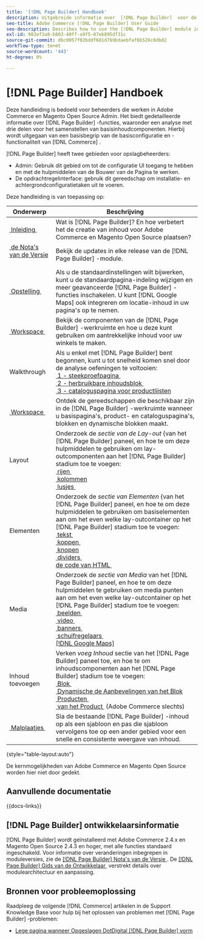 ```yaml
---
title: '[!DNL Page Builder] Handboek'
description: Uitgebreide informatie over  [!DNL Page Builder]  voor de beheerders van Adobe Commerce en van Magento Open Source.
seo-title: Adobe Commerce [!DNL Page Builder] User Guide
seo-description: Describes how to use the [!DNL Page Builder] module in Adobe Commerce or Magento Open Source.
exl-id: 983ef3a8-b803-40ff-a9f5-07eb895df31c
source-git-commit: dbc0057f02bddf681d769bdaebfaf6b526c8dbd2
workflow-type: tm+mt
source-wordcount: '443'
ht-degree: 0%

---
```


# [!DNL Page Builder] Handboek

Deze handleiding is bedoeld voor beheerders die werken in Adobe Commerce en Magento Open Source Admin. Het biedt gedetailleerde informatie over [!DNL Page Builder] -functies, waaronder een analyse met drie delen voor het samenstellen van basisinhoudcomponenten. Hierbij wordt uitgegaan van een basisbegrip van de basisconfiguratie en -functionaliteit van [!DNL Commerce] .

[!DNL Page Builder] heeft twee gebieden voor opslagbeheerders:

- Admin: Gebruik dit gebied om tot de configuratie UI toegang te hebben en met de hulpmiddelen van de Bouwer van de Pagina te werken.
- De opdrachtregelinterface: gebruik dit gereedschap om installatie- en achtergrondconfiguratietaken uit te voeren.

Deze handleiding is van toepassing op:

| Onderwerp | Beschrijving |
| ------- | ----------- |
| [&#x200B; Inleiding &#x200B;](introduction.md) | Wat is [!DNL Page Builder]? En hoe verbetert het de creatie van inhoud voor Adobe Commerce en Magento Open Source plaatsen? |
| [&#x200B; de Nota&#39;s van de Versie &#x200B;](release-notes.md) | Bekijk de updates in elke release van de [!DNL Page Builder] -module. |
| [&#x200B; Opstelling &#x200B;](setup.md) | Als u de standaardinstellingen wilt bijwerken, kunt u de standaardpagina-indeling wijzigen en meer geavanceerde [!DNL Page Builder] -functies inschakelen. U kunt [!DNL Google Maps] ook integreren om locatie-inhoud in uw pagina&#39;s op te nemen. |
| [&#x200B; Workspace &#x200B;](workspace.md) | Bekijk de componenten van de [!DNL Page Builder] -werkruimte en hoe u deze kunt gebruiken om aantrekkelijke inhoud voor uw winkels te maken. |
| Walkthrough | Als u enkel met [!DNL Page Builder] bent begonnen, kunt u tot snelheid komen snel door de analyse oefeningen te voltooien:<br>[&#x200B; 1 - steekproefpagina &#x200B;](1-simple-page.md)<br>[&#x200B; 2 - herbruikbare inhoudsblok &#x200B;](2-blocks.md)<br>[&#x200B; 3 - cataloguspagina voor productlijsten &#x200B;](3-catalog-content.md) |
| [&#x200B; Workspace &#x200B;](workspace.md) | Ontdek de gereedschappen die beschikbaar zijn in de [!DNL Page Builder] -werkruimte wanneer u basispagina&#39;s, product- en cataloguspagina&#39;s, blokken en dynamische blokken maakt. |
| Layout | Onderzoek de _sectie van de Lay-out_ &lbrace;van het [!DNL Page Builder] paneel, en hoe te om deze hulpmiddelen te gebruiken om lay-outcomponenten aan het [!DNL Page Builder] stadium toe te voegen: <br>[&#x200B; rijen &#x200B;](row.md)<br>[&#x200B; kolommen &#x200B;](column.md)<br>[&#x200B; lusjes &#x200B;](tabs.md) |
| Elementen | Onderzoek de _sectie van Elementen_ &lbrace;van het [!DNL Page Builder] paneel, en hoe te om deze hulpmiddelen te gebruiken om basiselementen aan om het even welke lay-outcontainer op het [!DNL Page Builder] stadium toe te voegen: <br>[&#x200B; tekst &#x200B;](text.md)<br>[&#x200B; koppen &#x200B;](heading.md)<br>[&#x200B; knopen &#x200B;](buttons.md)<br>[&#x200B; dividers &#x200B;](divider.md)<br>[&#x200B; de code van HTML &#x200B;](html-code.md) |
| Media | Onderzoek de _sectie van Media_ van het [!DNL Page Builder] paneel, en hoe te om deze hulpmiddelen te gebruiken om media punten aan om het even welke lay-outcontainer op het [!DNL Page Builder] stadium toe te voegen: <br>[&#x200B; beelden &#x200B;](image.md)<br>[&#x200B; video &#x200B;](video.md)<br>[&#x200B; banners &#x200B;](banner.md)<br>[&#x200B; schuifregelaars &#x200B;](slider.md)<br>[[!DNL Google Maps]](map.md) |
| Inhoud toevoegen | Verken _voeg Inhoud_ sectie van het [!DNL Page Builder] paneel toe, en hoe te om inhoudscomponenten aan het [!DNL Page Builder] stadium toe te voegen: <br>[&#x200B; Blok &#x200B;](block.md)<br>[&#x200B; Dynamische de Aanbevelingen van het Blok &#x200B;](dynamic-block.md)<br>[&#x200B; Producten &#x200B;](products.md)<br>[&#x200B; van het Product &#x200B;](recommendations.md) (Adobe Commerce slechts) |
| [&#x200B; Malplaatjes &#x200B;](templates.md) | Sla de bestaande [!DNL Page Builder] -inhoud op als een sjabloon en pas die sjabloon vervolgens toe op een ander gebied voor een snelle en consistente weergave van inhoud. |

{style="table-layout:auto"}

De kernmogelijkheden van Adobe Commerce en Magento Open Source worden hier niet door gedekt.

## Aanvullende documentatie

{{docs-links}}

## [!DNL Page Builder] ontwikkelaarsinformatie

[!DNL Page Builder] wordt geïnstalleerd met Adobe Commerce 2.4.x en Magento Open Source 2.4.3 en hoger, met alle functies standaard ingeschakeld. Voor informatie over veranderingen inbegrepen in moduleversies, zie de [[!DNL Page Builder]  Nota&#39;s van de Versie &#x200B;](release-notes.md). De [[!DNL Page Builder]  Gids van de Ontwikkelaar &#x200B;](https://developer.adobe.com/commerce/frontend-core/page-builder/) verstrekt details over modulearchitectuur en aanpassing.

## Bronnen voor probleemoplossing

Raadpleeg de volgende [!DNL Commerce] artikelen in de Support Knowledge Base voor hulp bij het oplossen van problemen met [!DNL Page Builder] -problemen:

- [&#x200B; Lege pagina wanneer Opgeslagen DotDigital  [!DNL Page Builder]  vorm &#x200B;](https://experienceleague.adobe.com/docs/commerce-knowledge-base/kb/troubleshooting/miscellaneous/magento-2.4.1-empty-page-when-dotdigital-page-builder-form-saved.html?lang=nl-NL)
